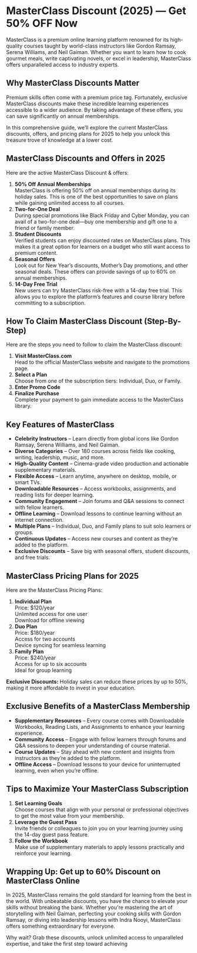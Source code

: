 <h1>MasterClass Discount (2025) — Get 50% OFF Now</h1>

<p>MasterClass is a premium online learning platform renowned for its high-quality courses taught by world-class instructors like Gordon Ramsay, Serena Williams, and Neil Gaiman. Whether you want to learn how to cook gourmet meals, write captivating novels, or excel in leadership, MasterClass offers unparalleled access to industry experts.</p>

<h2>Why MasterClass Discounts Matter</h2>
<p>Premium skills often come with a premium price tag. Fortunately, exclusive MasterClass discounts make these incredible learning experiences accessible to a wider audience. By taking advantage of these offers, you can save significantly on annual memberships.</p>

<p>In this comprehensive guide, we’ll explore the current MasterClass discounts, offers, and pricing plans for 2025 to help you unlock this treasure trove of knowledge at a lower cost.</p>

<h2>MasterClass Discounts and Offers in 2025</h2>
<p>Here are the active MasterClass Discount & offers:</p>
<ol>
    <li><strong>50% Off Annual Memberships</strong><br>
        MasterClass is offering 50% off on annual memberships during its holiday sales. This is one of the best opportunities to save on plans while gaining unlimited access to all courses.
    </li>
    <li><strong>Two-for-One Deal</strong><br>
        During special promotions like Black Friday and Cyber Monday, you can avail of a two-for-one deal—buy one membership and gift one to a friend or family member.
    </li>
    <li><strong>Student Discounts</strong><br>
        Verified students can enjoy discounted rates on MasterClass plans. This makes it a great option for learners on a budget who still want access to premium content.
    </li>
    <li><strong>Seasonal Offers</strong><br>
        Look out for New Year’s discounts, Mother’s Day promotions, and other seasonal deals. These offers can provide savings of up to 60% on annual memberships.
    </li>
    <li><strong>14-Day Free Trial</strong><br>
        New users can try MasterClass risk-free with a 14-day free trial. This allows you to explore the platform’s features and course library before committing to a subscription.
    </li>
</ol>

<h2>How To Claim MasterClass Discount (Step-By-Step)</h2>
<p>Here are the steps you need to follow to claim the MasterClass discount:</p>
<ol>
    <li><strong>Visit MasterClass.com</strong><br>
        Head to the official MasterClass website and navigate to the promotions page.
    </li>
    <li><strong>Select a Plan</strong><br>
        Choose from one of the subscription tiers: Individual, Duo, or Family.
    </li>
    <li><strong>Enter Promo Code</strong></li>
    <li><strong>Finalize Purchase</strong><br>
        Complete your payment to gain immediate access to the MasterClass library.
    </li>
</ol>

<h2>Key Features of MasterClass</h2>
<ul>
    <li><strong>Celebrity Instructors</strong> – Learn directly from global icons like Gordon Ramsay, Serena Williams, and Neil Gaiman.</li>
    <li><strong>Diverse Categories</strong> – Over 180 courses across fields like cooking, writing, leadership, music, and more.</li>
    <li><strong>High-Quality Content</strong> – Cinema-grade video production and actionable supplementary materials.</li>
    <li><strong>Flexible Access</strong> – Learn anytime, anywhere on desktop, mobile, or smart TVs.</li>
    <li><strong>Downloadable Resources</strong> – Access workbooks, assignments, and reading lists for deeper learning.</li>
    <li><strong>Community Engagement</strong> – Join forums and Q&A sessions to connect with fellow learners.</li>
    <li><strong>Offline Learning</strong> – Download lessons to continue learning without an internet connection.</li>
    <li><strong>Multiple Plans</strong> – Individual, Duo, and Family plans to suit solo learners or groups.</li>
    <li><strong>Continuous Updates</strong> – Access new courses and content as they’re added to the platform.</li>
    <li><strong>Exclusive Discounts</strong> – Save big with seasonal offers, student discounts, and free trials.</li>
</ul>

<h2>MasterClass Pricing Plans for 2025</h2>
<p>Here are the MasterClass Pricing Plans:</p>
<ol>
    <li><strong>Individual Plan</strong><br>
        Price: $120/year<br>
        Unlimited access for one user<br>
        Download for offline viewing
    </li>
    <li><strong>Duo Plan</strong><br>
        Price: $180/year<br>
        Access for two accounts<br>
        Device syncing for seamless learning
    </li>
    <li><strong>Family Plan</strong><br>
        Price: $240/year<br>
        Access for up to six accounts<br>
        Ideal for group learning
    </li>
</ol>

<p><strong>Exclusive Discounts:</strong> Holiday sales can reduce these prices by up to 50%, making it more affordable to invest in your education.</p>

<h2>Exclusive Benefits of a MasterClass Membership</h2>
<ul>
    <li><strong>Supplementary Resources</strong> – Every course comes with Downloadable Workbooks, Reading Lists, and Assignments to enhance your learning experience.</li>
    <li><strong>Community Access</strong> – Engage with fellow learners through forums and Q&A sessions to deepen your understanding of course material.</li>
    <li><strong>Course Updates</strong> – Stay ahead with new content and insights from instructors as they’re added to the platform.</li>
    <li><strong>Offline Access</strong> – Download lessons to your device for uninterrupted learning, even when you’re offline.</li>
</ul>

<h2>Tips to Maximize Your MasterClass Subscription</h2>
<ol>
    <li><strong>Set Learning Goals</strong><br>
        Choose courses that align with your personal or professional objectives to get the most value from your membership.
    </li>
    <li><strong>Leverage the Guest Pass</strong><br>
        Invite friends or colleagues to join you on your learning journey using the 14-day guest pass feature.
    </li>
    <li><strong>Follow the Workbook</strong><br>
        Make use of supplementary materials to apply lessons practically and reinforce your learning.
    </li>
</ol>

<h2>Wrapping Up: Get up to 60% Discount on MasterClass Online</h2>
<p>In 2025, MasterClass remains the gold standard for learning from the best in the world. With unbeatable discounts, you have the chance to elevate your skills without breaking the bank. Whether you're mastering the art of storytelling with Neil Gaiman, perfecting your cooking skills with Gordon Ramsay, or diving into leadership lessons with Indra Nooyi, MasterClass offers something extraordinary for everyone.</p>

<p>Why wait? Grab these discounts, unlock unlimited access to unparalleled expertise, and take the first step toward achieving 
